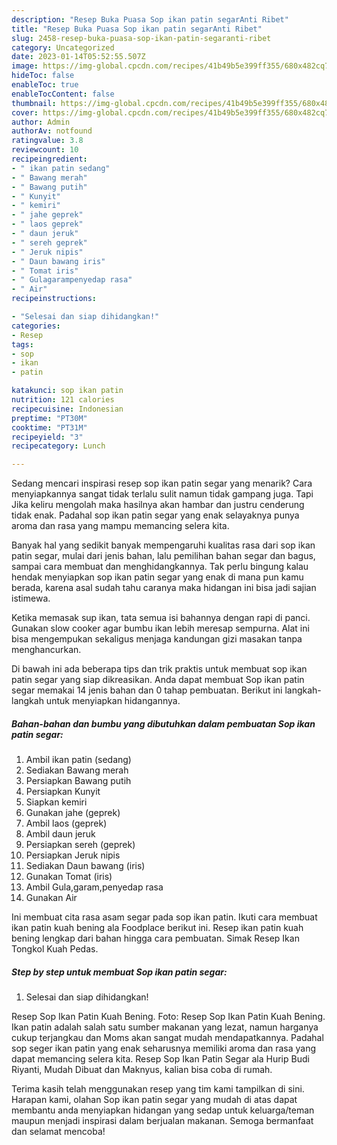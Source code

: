```yaml
---
description: "Resep Buka Puasa Sop ikan patin segarAnti Ribet"
title: "Resep Buka Puasa Sop ikan patin segarAnti Ribet"
slug: 2458-resep-buka-puasa-sop-ikan-patin-segaranti-ribet
category: Uncategorized
date: 2023-01-14T05:52:55.507Z
image: https://img-global.cpcdn.com/recipes/41b49b5e399ff355/680x482cq70/sop-ikan-patin-segar-foto-resep-utama.jpg
hideToc: false
enableToc: true
enableTocContent: false
thumbnail: https://img-global.cpcdn.com/recipes/41b49b5e399ff355/680x482cq70/sop-ikan-patin-segar-foto-resep-utama.jpg
cover: https://img-global.cpcdn.com/recipes/41b49b5e399ff355/680x482cq70/sop-ikan-patin-segar-foto-resep-utama.jpg
author: Admin
authorAv: notfound
ratingvalue: 3.8
reviewcount: 10
recipeingredient:
- " ikan patin sedang"
- " Bawang merah"
- " Bawang putih"
- " Kunyit"
- " kemiri"
- " jahe geprek"
- " laos geprek"
- " daun jeruk"
- " sereh geprek"
- " Jeruk nipis"
- " Daun bawang iris"
- " Tomat iris"
- " Gulagarampenyedap rasa"
- " Air"
recipeinstructions:

- "Selesai dan siap dihidangkan!"
categories:
- Resep
tags:
- sop
- ikan
- patin

katakunci: sop ikan patin 
nutrition: 121 calories
recipecuisine: Indonesian
preptime: "PT30M"
cooktime: "PT31M"
recipeyield: "3"
recipecategory: Lunch

---
```



Sedang mencari inspirasi resep sop ikan patin segar yang menarik? Cara menyiapkannya sangat tidak terlalu sulit namun tidak gampang juga. Tapi Jika keliru mengolah maka hasilnya akan hambar dan justru cenderung tidak enak. Padahal sop ikan patin segar yang enak selayaknya punya aroma dan rasa yang mampu memancing selera kita.


Banyak hal yang sedikit banyak mempengaruhi kualitas rasa dari sop ikan patin segar, mulai dari jenis bahan, lalu pemilihan bahan segar dan bagus, sampai cara membuat dan menghidangkannya. Tak perlu bingung kalau hendak menyiapkan sop ikan patin segar yang enak di mana pun kamu berada, karena asal sudah tahu caranya maka hidangan ini bisa jadi sajian istimewa.

Ketika memasak sup ikan, tata semua isi bahannya dengan rapi di panci. Gunakan slow cooker agar bumbu ikan lebih meresap sempurna. Alat ini bisa mengempukan sekaligus menjaga kandungan gizi masakan tanpa menghancurkan.


Di bawah ini ada beberapa tips dan trik praktis untuk membuat sop ikan patin segar yang siap dikreasikan. Anda dapat membuat Sop ikan patin segar memakai 14 jenis bahan dan 0 tahap pembuatan. Berikut ini langkah-langkah untuk menyiapkan hidangannya.

<!--inarticleads1-->

##### Bahan-bahan dan bumbu yang dibutuhkan dalam pembuatan Sop ikan patin segar:

1. Ambil  ikan patin (sedang)
1. Sediakan  Bawang merah
1. Persiapkan  Bawang putih
1. Persiapkan  Kunyit
1. Siapkan  kemiri
1. Gunakan  jahe (geprek)
1. Ambil  laos (geprek)
1. Ambil  daun jeruk
1. Persiapkan  sereh (geprek)
1. Persiapkan  Jeruk nipis
1. Sediakan  Daun bawang (iris)
1. Gunakan  Tomat (iris)
1. Ambil  Gula,garam,penyedap rasa
1. Gunakan  Air


Ini membuat cita rasa asam segar pada sop ikan patin. Ikuti cara membuat ikan patin kuah bening ala Foodplace berikut ini. Resep ikan patin kuah bening lengkap dari bahan hingga cara pembuatan. Simak Resep Ikan Tongkol Kuah Pedas. 

<!--inarticleads2-->

##### Step by step untuk membuat Sop ikan patin segar:


1. Selesai dan siap dihidangkan!

Resep Sop Ikan Patin Kuah Bening. Foto: Resep Sop Ikan Patin Kuah Bening. Ikan patin adalah salah satu sumber makanan yang lezat, namun harganya cukup terjangkau dan Moms akan sangat mudah mendapatkannya. Padahal sop seger ikan patin yang enak seharusnya memiliki aroma dan rasa yang dapat memancing selera kita. Resep Sop Ikan Patin Segar ala Hurip Budi Riyanti, Mudah Dibuat dan Maknyus, kalian bisa coba di rumah. 

Terima kasih telah menggunakan resep yang tim kami tampilkan di sini. Harapan kami, olahan Sop ikan patin segar yang mudah di atas dapat membantu anda menyiapkan hidangan yang sedap untuk keluarga/teman maupun menjadi inspirasi dalam berjualan makanan. Semoga bermanfaat dan selamat mencoba!
